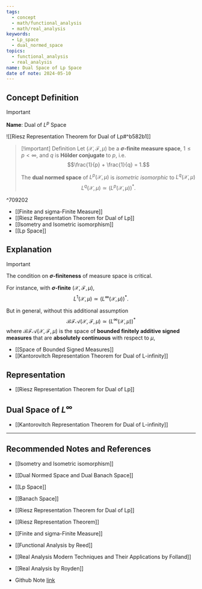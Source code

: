 ```yaml
---
tags:
  - concept
  - math/functional_analysis
  - math/real_analysis
keywords:
  - Lp_space
  - dual_normed_space
topics:
  - functional_analysis
  - real_analysis
name: Dual Space of Lp Space
date of note: 2024-05-10
---
```


## Concept Definition

>[!important]
>**Name**:  Dual of $L^p$ Space

![[Riesz Representation Theorem for Dual of Lp#^b582b1]]


>[!important] Definition
> Let $(\mathcal{X}, \mathscr{F}, \mu)$ be a **$\sigma$-finite measure space**, $1\le p < \infty$, and $q$ is **Hölder conjugate** to $p$, i.e. $$\frac{1}{p} + \frac{1}{q} = 1.$$
> 
> The **dual normed space** of  $L^{p}(\mathcal{X}, \mu)$ is *isometric isomorphic* to $L^q(\mathcal{X}, \mu)$
> $$
> L^{q}(\mathcal{X}, \mu) \simeq \left(L^{p}(\mathcal{X}, \mu)\right)^{*}.
> $$ 

^709202

- [[Finite and sigma-Finite Measure]]
- [[Riesz Representation Theorem for Dual of Lp]]
- [[Isometry and Isometric isomorphism]]
- [[Lp Space]]


## Explanation

>[!important]
>The condition on **$\sigma$-finiteness** of measure space is critical. 
>
>For instance, with **$\sigma$-finite** $(\mathcal{X}, \mathscr{F}, \mu)$,  
> $$
> L^{1}(\mathcal{X}, \mu) \simeq \left(L^{\infty}(\mathcal{X}, \mu)\right)^{*}.
> $$ 
> 
>But in general, without this additional assumption
>$$
>\mathcal{BFA}(\mathcal{X}, \mathscr{F}, \mu) \simeq \left(L^{\infty}(\mathcal{X}, \mu)\right)^{*}
>$$
>where $\mathcal{BFA}(\mathcal{X}, \mathscr{F}, \mu)$ is the space of **bounded finitely additive signed measures** that are **absolutely continuous** with respect to $\mu$,

- [[Space of Bounded Signed Measures]]
- [[Kantorovitch Representation Theorem for Dual of L-infinity]]



## Representation


- [[Riesz Representation Theorem for Dual of Lp]]


## Dual Space of $L^{\infty}$ 

- [[Kantorovitch Representation Theorem for Dual of L-infinity]]



-----------
##  Recommended Notes and References


- [[Isometry and Isometric isomorphism]]
- [[Dual Normed Space and Dual Banach Space]]
- [[Lp Space]]
- [[Banach Space]]

- [[Riesz Representation Theorem for Dual of Lp]]
- [[Riesz Representation Theorem]]

- [[Finite and sigma-Finite Measure]]


- [[Functional Analysis by Reed]]
- [[Real Analysis Modern Techniques and Their Applications by Folland]]
- [[Real Analysis by Royden]]
- Github Note [link](https://github.com/TianpeiLuke/SelfStudyNotes/tree/master/self-study/probability_and_measure_theory)